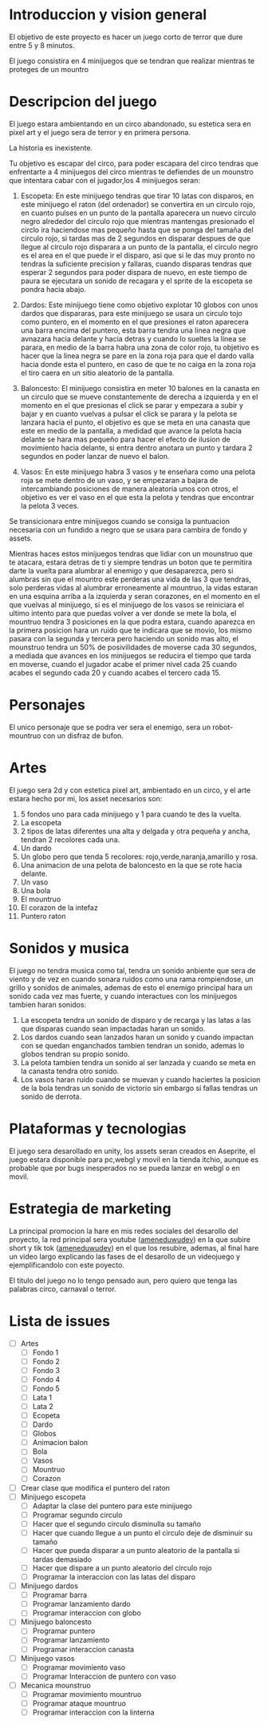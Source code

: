 # Introduccion y vision general

El objetivo de este proyecto es hacer un juego corto de terror que dure entre 5 y 8 minutos.

El juego consistira en 4 minijuegos que se tendran que realizar mientras te proteges de un mountro

# Descripcion del juego

El juego estara ambientando en un circo abandonado, su estetica sera en pixel art y el juego sera de terror y en primera persona.

La historia es inexistente.

Tu objetivo es escapar del circo, para poder escapara del circo tendras que enfrentarte a 4 minijuegos del circo mientras te defiendes de un mounstro que intentara cabar con el jugador,los 4 minijuegos seran:

1. Escopeta: En este minijuego tendras que tirar 10 latas con disparos, en este minijuego el raton (del ordenador) se convertira en un circulo rojo, en cuanto pulses en un punto de la pantalla aparecera un nuevo circulo negro
alrededor del circulo rojo que mientras mantengas presionado el circlo ira haciendose mas pequeño hasta que se ponga del tamaña del circulo rojo, si tardas mas de 2 segundos en disparar despues de que llegue al circulo rojo
disparara a un punto de la pantalla, el circulo negro es el area en el que puede ir el disparo, asi que si le das muy pronto no tendras la suficiente precision y fallaras, cuando disparas tendras que esperar 2 segundos
para poder dispara de nuevo, en este tiempo de paura se ejecutara un sonido de recagara y el sprite de la escopeta se pondra hacia abajo.

2. Dardos: Este minijuego tiene como objetivo explotar 10 globos con unos dardos que dispararas, para este minijuego se usara un circulo tojo como puntero, en el momento en el que presiones el raton aparecera una barra
encima del puntero, esta barra tendra una linea negra que avnazara hacia delante y hacia detras y cuando lo sueltes la linea se parara, en medio de la barra habra una zona de color rojo, tu objetivo es hacer que la linea
negra se pare en la zona roja para que el dardo valla hacia donde esta el puntero, en caso de que te no caiga en la zona roja el tiro caera en un sitio aleatorio de la pantalla.

3. Baloncesto: El minijuego consistira en meter 10 balones en la canasta en un circulo que se mueve constantemente de derecha a izquierda y en el momento en el que presionas el click se parar y empezara a subir y bajar y en cuanto vuelvas a pulsar el click
se parara y la pelota se lanzara hacia el punto, el objetivo es que se meta en una canasta que este en medio de la pantalla, a medidad que avance la pelota hacia delante se hara mas pequeño para hacer el
efecto de ilusion de movimiento hacia delante, si entra dentro anotara un punto y tardara 2 segundos en poder lanzar de nuevo el balon.

4. Vasos: En este minijuego habra 3 vasos y te enseñara como una pelota roja se mete dentro de un vaso, y se empezaran a bajara de intercambiando posiciones de manera aleatoria unos con otros, el objetivo es ver
el vaso en el que esta la pelota y tendras que encontrar la pelota 3 veces.

Se transicionara entre minijuegos cuando se consiga la puntuacion necesaria con un fundido a negro que se usara para cambira de fondo y assets.

Mientras haces estos minijuegos tendras que lidiar con un mounstruo que te atacara, estara detras de ti y siempre tendras un boton que te permitira darte la vuelta para alumbrar al enemigo y que desaparezca,
pero si alumbras sin que el mountro este perderas una vida de las 3 que tendras, solo perderas vidas al alumbrar erroneamente al mountruo, la vidas estaran en una esquina arriba a la izquierda y seran corazones,
en el momento en el que vuelvas al minijuego, si es el minijuego de los vasos se reiniciara el ultimo intento para que puedas volver a ver donde se mete la bola, el mountruo tendra 3 posiciones en la que
podra estara, cuando aparezca en la primera posicion hara un ruido que te indicara que se movio, los mismo pasara con la segunda y tercera pero haciendo un sonido mas alto, el mounstruo tendra un 50% de posivilidades
de moverse cada 30 segundos, a mediada que avances en los minijuegos se reducira el tiempo que tarda en moverse, cuando el jugador acabe el primer nivel cada 25 cuando acabes el segundo cada 20 y cuando acabes el tercero
cada 15.

# Personajes

El unico personaje que se podra ver sera el enemigo, sera un robot-mountruo con un disfraz de bufon.

# Artes

El juego sera 2d y con estetica pixel art, ambientado en un circo, y el arte estara hecho por mi, los asset necesarios son:

1. 5 fondos uno para cada minijuego y 1 para cuando te des la vuelta.
2. La escopeta
3. 2 tipos de latas diferentes una alta y delgada y otra pequeña y ancha, tendran 2 recolores cada una.
4. Un dardo
5. Un globo pero que tenda 5 recolores: rojo,verde,naranja,amarillo y rosa.
6. Una animacion de una pelota de baloncesto en la que se rote hacia delante.
7. Un vaso
8. Una bola
9. El mountruo
10. El corazon de la intefaz
11. Puntero raton

# Sonidos y musica

El juego no tendra musica como tal, tendra un sonido anbiente que sera de viento y de vez en cuando sonara ruidos como una rama rompiendose, un grillo y sonidos de animales, ademas de esto el enemigo principal hara un sonido cada vez mas fuerte, y cuando interactues con los minijuegos tambien haran sonidos:

1. La escopeta tendra un sonido de disparo y de recarga y las latas a las que disparas cuando sean impactadas haran un sonido.
2. Los dardos cuando sean lanzados haran un sonido y cuando impactan con se quedan enganchados tambien tendran un sonido, ademas lo globos tendran su propio sonido.
3. La pelota tambien tendra un sonido al ser lanzada y cuando se meta en la canasta tendra otro sonido.
4. Los vasos haran ruido cuando se muevan y cuando haciertes la posicion de la bola tendras un sonido de victorio sin embargo si fallas tendras un sonido de derrota.

# Plataformas y tecnologias

El juego sera desarollado en unity, los assets seran creados en Aseprite, el juego estara disponible para pc,webgl y movil en la tienda itchio, aunque es probable que por bugs inesperados no se pueda lanzar en webgl o en movil.

# Estrategia de marketing

La principal promocion la hare en mis redes sociales del desarollo del proyecto, la red principal sera youtube ([ameneduwudev](https://www.youtube.com/@AMENEDUWUDEV/videos)) en la que subire short y tik tok ([ameneduwudev](https://www.tiktok.com/@ameneduwudev)) en el que los resubire, ademas, al final hare un video largo explicando las fases de el desarollo de un videojuego y ejemplificandolo con este poyecto.

El titulo del juego no lo tengo pensado aun, pero quiero que tenga las palabras circo, carnaval o terror.

# Lista de issues

- [ ] Artes
    - [ ] Fondo 1
    - [ ] Fondo 2
    - [ ] Fondo 3
    - [ ] Fondo 4
    - [ ] Fondo 5
    - [ ] Lata 1
    - [ ] Lata 2
    - [ ] Ecopeta
    - [ ] Dardo
    - [ ] Globos
    - [ ] Animacion balon
    - [ ] Bola
    - [ ] Vasos
    - [ ] Mountruo
    - [ ] Corazon
- [ ] Crear clase que modifica el puntero del raton
- [ ] Minijuego escopeta
    - [ ] Adaptar la clase del puntero para este minijuego
    - [ ] Programar segundo circulo
    - [ ] Hacer que el segundo circulo disminulla su tamaño
    - [ ] Hacer que cuando llegue a un punto el circulo deje de disminuir su tamaño
    - [ ] Hacer que pueda disparar a un punto aleatorio de la pantalla si tardas demasiado
    - [ ] Hacer que dispare a un punto aleatorio del circulo rojo
    - [ ] Programar la interaccion con las latas del disparo
- [ ] Minijuego dardos
    - [ ] Programar barra
    - [ ] Programar lanzamiento dardo
    - [ ] Programar interaccion con globo
- [ ] Minijuego baloncesto
    - [ ] Programar puntero
    - [ ] Programar lanzamiento
    - [ ] Programar interaccion canasta
- [ ] Minijuego vasos
    - [ ] Programar movimiento vaso
    - [ ] Programar Interaccion de puntero con vaso
- [ ] Mecanica mounstruo
    - [ ] Programar movimiento mountruo
    - [ ] Programar ataque mountruo
    - [ ] Programar interaccion con la linterna

